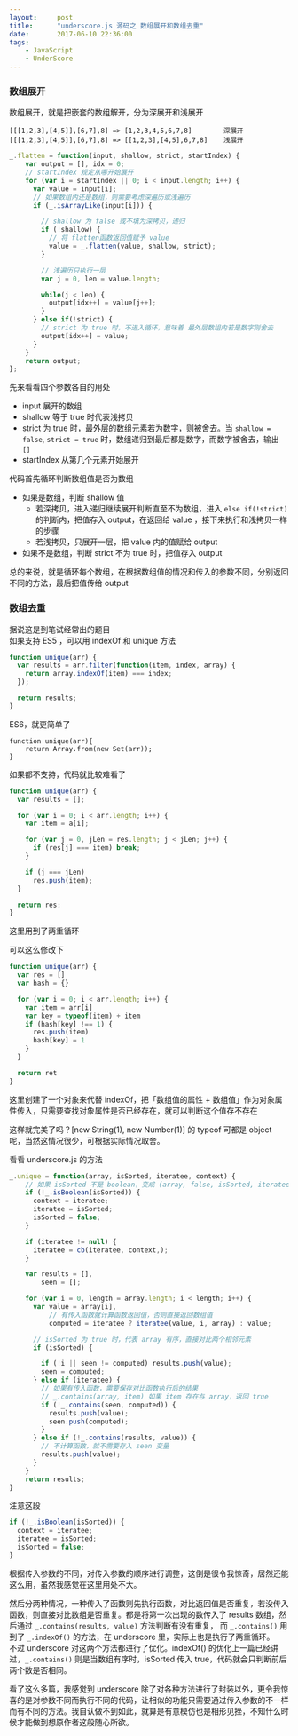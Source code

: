 ```yaml
---
layout: 	post
title:		"underscore.js 源码之 数组展开和数组去重"
date:       2017-06-10 22:36:00
tags:
    - JavaScript
    - UnderScore
---
```


### 数组展开

数组展开，就是把嵌套的数组解开，分为深展开和浅展开  

    [[[1,2,3],[4,5]],[6,7],8] => [1,2,3,4,5,6,7,8]        深展开
    [[[1,2,3],[4,5]],[6,7],8] => [[1,2,3],[4,5],6,7,8]    浅展开

```js
_.flatten = function(input, shallow, strict, startIndex) {
    var output = [], idx = 0;
    // startIndex 规定从哪开始展开
    for (var i = startIndex || 0; i < input.length; i++) {
      var value = input[i];
      // 如果数组内还是数组，则需要考虑深遍历或浅遍历
      if (_.isArrayLike(input[i])) {

        // shallow 为 false 或不填为深拷贝，递归
        if (!shallow) {
          // 将 flatten函数返回值赋予 value
          value = _.flatten(value, shallow, strict);
        }

        // 浅遍历只执行一层
        var j = 0, len = value.length;

        while(j < len) {
          output[idx++] = value[j++];
        }
      } else if(!strict) {
        // strict 为 true 时，不进入循环，意味着 最外层数组内若是数字则舍去
        output[idx++] = value;
      }
    }
    return output;
};
```

先来看看四个参数各自的用处  

- input         展开的数组
- shallow       等于 true 时代表浅拷贝
- strict        为 true 时，最外层的数组元素若为数字，则被舍去。当 `shallow = false`, `strict = true` 时，数组递归到最后都是数字，而数字被舍去，输出 `[]`
- startIndex    从第几个元素开始展开

代码首先循环判断数组值是否为数组  

- 如果是数组，判断 shallow 值
    + 若深拷贝，进入递归继续展开判断直至不为数组，进入 `else if(!strict)` 的判断内，把值存入 output，在返回给 value ，接下来执行和浅拷贝一样的步骤  
    + 若浅拷贝，只展开一层，把 value 内的值赋给 output
- 如果不是数组，判断 strict 不为 true 时，把值存入 output  

总的来说，就是循环每个数组，在根据数组值的情况和传入的参数不同，分别返回不同的方法，最后把值传给 output

### 数组去重

据说这是到笔试经常出的题目  
如果支持 ES5 ，可以用 indexOf 和 unique 方法

```js
function unique(arr) {
  var results = arr.filter(function(item, index, array) {
    return array.indexOf(item) === index;
  });

  return results;
}
```

ES6，就更简单了

```
function unique(arr){
    return Array.from(new Set(arr));
}
```

如果都不支持，代码就比较难看了  

```js
function unique(arr) {
  var results = [];

  for (var i = 0; i < arr.length; i++) {
    var item = a[i];

    for (var j = 0, jLen = res.length; j < jLen; j++) {
      if (res[j] === item) break;
    }

    if (j === jLen)
      res.push(item);
  }

  return res;
}
```

这里用到了两重循环  

可以这么修改下
```js
function unique(arr) {
  var res = []
  var hash = {}

  for (var i = 0; i < arr.length; i++) {
    var item = arr[i]
    var key = typeof(item) + item
    if (hash[key] !== 1) {
      res.push(item)
      hash[key] = 1
    }
  }

  return ret
}
```

这里创建了一个对象来代替 indexOf，把「数组值的属性 + 数组值」作为对象属性传入，只需要查找对象属性是否已经存在，就可以判断这个值存不存在  

这样就完美了吗？[new String(1), new Number(1)] 的 typeof 可都是 object 呢，当然这情况很少，可根据实际情况取舍。  

看看 underscore.js 的方法  

```js
_.unique = function(array, isSorted, iteratee, context) {
    // 如果 isSorted 不是 boolean，变成 (array, false, isSorted, iteratee)
    if (!_.isBoolean(isSorted)) {
      context = iteratee;
      iteratee = isSorted;
      isSorted = false;
    }

    if (iteratee != null) {
      iteratee = cb(iteratee, context,);
    }

    var results = [],
        seen = [];

    for (var i = 0, length = array.length; i < length; i++) {
      var value = array[i],
          // 有传入函数就计算函数返回值，否则直接返回数组值
          computed = iteratee ? iteratee(value, i, array) : value;

      // isSorted 为 true 时，代表 array 有序，直接对比两个相邻元素
      if (isSorted) {

        if (!i || seen != computed) results.push(value);
        seen = computed;
      } else if (iteratee) {
        // 如果有传入函数，需要保存对比函数执行后的结果
        // _.contains(array, item) 如果 item 存在与 array，返回 true
        if (!_.contains(seen, computed)) {
          results.push(value);
          seen.push(computed);
        }
      } else if (!_.contains(results, value)) {
        // 不计算函数，就不需要存入 seen 变量
        results.push(value);
      }
    }
    return results;
}
```

注意这段  

```js
if (!_.isBoolean(isSorted)) {
  context = iteratee;
  iteratee = isSorted;
  isSorted = false;
}
```

根据传入参数的不同，对传入参数的顺序进行调整，这倒是很令我惊奇，居然还能这么用，虽然我感觉在这里用处不大。  

然后分两种情况，一种传入了函数则先执行函数，对比返回值是否重复，若没传入函数，则直接对比数组是否重复。都是将第一次出现的数传入了 results 数组，然后通过 `_.contains(results, value)` 方法判断有没有重复， 而 `_.contains()` 用到了 `_.indexOf()`
 的方法，在 underscore 里，实际上也是执行了两重循环。  
不过 underscore 对这两个方法都进行了优化。indexOf() 的优化上一篇已经讲过，`_.contains()` 则是当数组有序时，isSorted 传入 true，代码就会只判断前后两个数是否相同。  

看了这么多篇，我感觉到 underscore 除了对各种方法进行了封装以外，更令我惊喜的是对参数不同而执行不同的代码，让相似的功能只需要通过传入参数的不一样而有不同的方法。我自认做不到如此，就算是有意模仿也是相形见挫，不知什么时候才能做到想原作者这般随心所欲。  

